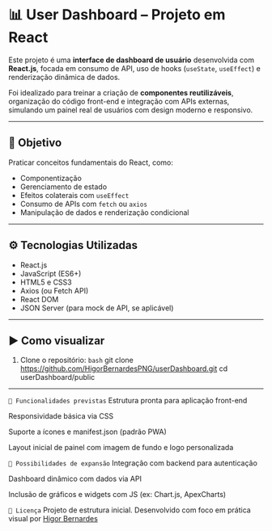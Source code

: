 # 📊 User Dashboard – Projeto em React

Este projeto é uma **interface de dashboard de usuário** desenvolvida com **React.js**, focada em consumo de API, uso de hooks (`useState`, `useEffect`) e renderização dinâmica de dados.

Foi idealizado para treinar a criação de **componentes reutilizáveis**, organização do código front-end e integração com APIs externas, simulando um painel real de usuários com design moderno e responsivo.

---

## 🎯 Objetivo

Praticar conceitos fundamentais do React, como:

- Componentização
- Gerenciamento de estado
- Efeitos colaterais com `useEffect`
- Consumo de APIs com `fetch` ou `axios`
- Manipulação de dados e renderização condicional

---

## ⚙️ Tecnologias Utilizadas

- React.js
- JavaScript (ES6+)
- HTML5 e CSS3
- Axios (ou Fetch API)
- React DOM
- JSON Server (para mock de API, se aplicável)

---

## ▶️ Como visualizar

1. Clone o repositório:
`bash`
git clone https://github.com/HigorBernardesPNG/userDashboard.git
cd userDashboard/public

---

`📌 Funcionalidades previstas`
Estrutura pronta para aplicação front-end

Responsividade básica via CSS

Suporte a ícones e manifest.json (padrão PWA)

Layout inicial de painel com imagem de fundo e logo personalizada

`🚀 Possibilidades de expansão`
Integração com backend para autenticação

Dashboard dinâmico com dados via API

Inclusão de gráficos e widgets com JS (ex: Chart.js, ApexCharts)

`📄 Licença`
Projeto de estrutura inicial.
Desenvolvido com foco em prática visual por [Higor Bernardes](https://github.com/HigorBernardesPNG)


